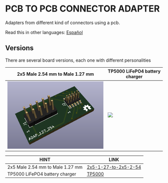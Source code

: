 # PCB TO PCB CONNECTOR ADAPTER

Adapters from different kind of connectors using a pcb.

Read this in other languages: [Español](/assets/markdown/README.es.md)

## Versions

There are several board versions, each one with different personalities

2x5 Male 2.54 mm to Male 1.27 mm                               | TP5000 LiFePO4 battery charger                
---------------------------------------------------------------|-----------------------------------------------
![](/2x5-1-27-to-2x5-2-54/assets/img/2x5-1-27-to-2x5-2-54.png) | ![](/tp5000/assets/img/tp5000-module.jpg) 


| HINT                            | LINK                                     
|---------------------------------|-----------------------------
| 2x5 Male 2.54 mm to Male 1.27 mm| [2x5-1-27-to-2x5-2-54](/2x5-1-27-to-2x5-2-54/)  
| TP5000 LiFePO4 battery charger  | [TP5000](/tp5000/)  




